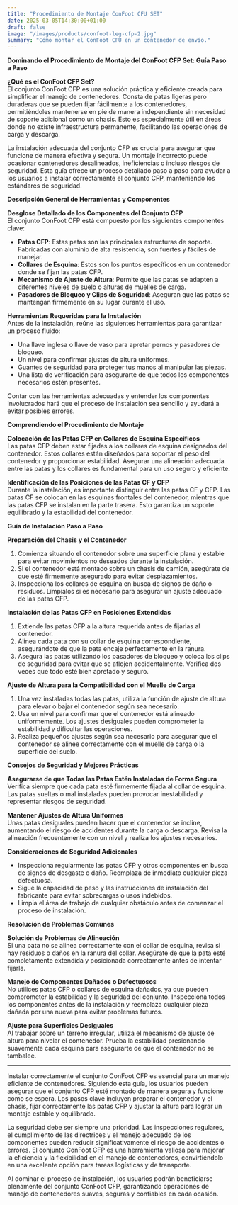 ```yaml
---
title: "Procedimiento de Montaje ConFoot CFU SET"
date: 2025-03-05T14:30:00+01:00
draft: false
image: "/images/products/confoot-leg-cfp-2.jpg"
summary: "Cómo montar el ConFoot CFU en un contenedor de envío."
---
```


**Dominando el Procedimiento de Montaje del ConFoot CFP Set: Guía Paso a Paso**  

**¿Qué es el ConFoot CFP Set?**  
El conjunto ConFoot CFP es una solución práctica y eficiente creada para simplificar el manejo de contenedores. Consta de patas ligeras pero duraderas que se pueden fijar fácilmente a los contenedores, permitiéndoles mantenerse en pie de manera independiente sin necesidad de soporte adicional como un chasis. Esto es especialmente útil en áreas donde no existe infraestructura permanente, facilitando las operaciones de carga y descarga.  

La instalación adecuada del conjunto CFP es crucial para asegurar que funcione de manera efectiva y segura. Un montaje incorrecto puede ocasionar contenedores desalineados, ineficiencias o incluso riesgos de seguridad. Esta guía ofrece un proceso detallado paso a paso para ayudar a los usuarios a instalar correctamente el conjunto CFP, manteniendo los estándares de seguridad.  


**Descripción General de Herramientas y Componentes**  

**Desglose Detallado de los Componentes del Conjunto CFP**  
El conjunto ConFoot CFP está compuesto por los siguientes componentes clave:  
- **Patas CFP**: Estas patas son las principales estructuras de soporte. Fabricadas con aluminio de alta resistencia, son fuertes y fáciles de manejar.  
- **Collares de Esquina**: Estos son los puntos específicos en un contenedor donde se fijan las patas CFP.  
- **Mecanismo de Ajuste de Altura**: Permite que las patas se adapten a diferentes niveles de suelo o alturas de muelles de carga.  
- **Pasadores de Bloqueo y Clips de Seguridad**: Aseguran que las patas se mantengan firmemente en su lugar durante el uso.  

**Herramientas Requeridas para la Instalación**  
Antes de la instalación, reúne las siguientes herramientas para garantizar un proceso fluido:  
- Una llave inglesa o llave de vaso para apretar pernos y pasadores de bloqueo.  
- Un nivel para confirmar ajustes de altura uniformes.  
- Guantes de seguridad para proteger tus manos al manipular las piezas.  
- Una lista de verificación para asegurarte de que todos los componentes necesarios estén presentes.  

Contar con las herramientas adecuadas y entender los componentes involucrados hará que el proceso de instalación sea sencillo y ayudará a evitar posibles errores.  


**Comprendiendo el Procedimiento de Montaje**  

**Colocación de las Patas CFP en Collares de Esquina Específicos**  
Las patas CFP deben estar fijadas a los collares de esquina designados del contenedor. Estos collares están diseñados para soportar el peso del contenedor y proporcionar estabilidad. Asegurar una alineación adecuada entre las patas y los collares es fundamental para un uso seguro y eficiente.  

**Identificación de las Posiciones de las Patas CF y CFP**  
Durante la instalación, es importante distinguir entre las patas CF y CFP. Las patas CF se colocan en las esquinas frontales del contenedor, mientras que las patas CFP se instalan en la parte trasera. Esto garantiza un soporte equilibrado y la estabilidad del contenedor.  


**Guía de Instalación Paso a Paso**  

**Preparación del Chasis y el Contenedor**  
1. Comienza situando el contenedor sobre una superficie plana y estable para evitar movimientos no deseados durante la instalación.  
2. Si el contenedor está montado sobre un chasis de camión, asegúrate de que esté firmemente asegurado para evitar desplazamientos.  
3. Inspecciona los collares de esquina en busca de signos de daño o residuos. Límpialos si es necesario para asegurar un ajuste adecuado de las patas CFP.  

**Instalación de las Patas CFP en Posiciones Extendidas**  
1. Extiende las patas CFP a la altura requerida antes de fijarlas al contenedor.  
2. Alinea cada pata con su collar de esquina correspondiente, asegurándote de que la pata encaje perfectamente en la ranura.  
3. Asegura las patas utilizando los pasadores de bloqueo y coloca los clips de seguridad para evitar que se aflojen accidentalmente. Verifica dos veces que todo esté bien apretado y seguro.  

**Ajuste de Altura para la Compatibilidad con el Muelle de Carga**  
1. Una vez instaladas todas las patas, utiliza la función de ajuste de altura para elevar o bajar el contenedor según sea necesario.  
2. Usa un nivel para confirmar que el contenedor está alineado uniformemente. Los ajustes desiguales pueden comprometer la estabilidad y dificultar las operaciones.  
3. Realiza pequeños ajustes según sea necesario para asegurar que el contenedor se alinee correctamente con el muelle de carga o la superficie del suelo.  


**Consejos de Seguridad y Mejores Prácticas**  

**Asegurarse de que Todas las Patas Estén Instaladas de Forma Segura**  
Verifica siempre que cada pata esté firmemente fijada al collar de esquina. Las patas sueltas o mal instaladas pueden provocar inestabilidad y representar riesgos de seguridad.  

**Mantener Ajustes de Altura Uniformes**  
Unas patas desiguales pueden hacer que el contenedor se incline, aumentando el riesgo de accidentes durante la carga o descarga. Revisa la alineación frecuentemente con un nivel y realiza los ajustes necesarios.  

**Consideraciones de Seguridad Adicionales**  
- Inspecciona regularmente las patas CFP y otros componentes en busca de signos de desgaste o daño. Reemplaza de inmediato cualquier pieza defectuosa.  
- Sigue la capacidad de peso y las instrucciones de instalación del fabricante para evitar sobrecargas o usos indebidos.  
- Limpia el área de trabajo de cualquier obstáculo antes de comenzar el proceso de instalación.  


**Resolución de Problemas Comunes**  

**Solución de Problemas de Alineación**  
Si una pata no se alinea correctamente con el collar de esquina, revisa si hay residuos o daños en la ranura del collar. Asegúrate de que la pata esté completamente extendida y posicionada correctamente antes de intentar fijarla.  

**Manejo de Componentes Dañados o Defectuosos**  
No utilices patas CFP o collares de esquina dañados, ya que pueden comprometer la estabilidad y la seguridad del conjunto. Inspecciona todos los componentes antes de la instalación y reemplaza cualquier pieza dañada por una nueva para evitar problemas futuros.  

**Ajuste para Superficies Desiguales**  
Al trabajar sobre un terreno irregular, utiliza el mecanismo de ajuste de altura para nivelar el contenedor. Prueba la estabilidad presionando suavemente cada esquina para asegurarte de que el contenedor no se tambalee.  


---

Instalar correctamente el conjunto ConFoot CFP es esencial para un manejo eficiente de contenedores. Siguiendo esta guía, los usuarios pueden asegurar que el conjunto CFP esté montado de manera segura y funcione como se espera. Los pasos clave incluyen preparar el contenedor y el chasis, fijar correctamente las patas CFP y ajustar la altura para lograr un montaje estable y equilibrado.  

La seguridad debe ser siempre una prioridad. Las inspecciones regulares, el cumplimiento de las directrices y el manejo adecuado de los componentes pueden reducir significativamente el riesgo de accidentes o errores. El conjunto ConFoot CFP es una herramienta valiosa para mejorar la eficiencia y la flexibilidad en el manejo de contenedores, convirtiéndolo en una excelente opción para tareas logísticas y de transporte.  

Al dominar el proceso de instalación, los usuarios podrán beneficiarse plenamente del conjunto ConFoot CFP, garantizando operaciones de manejo de contenedores suaves, seguras y confiables en cada ocasión.